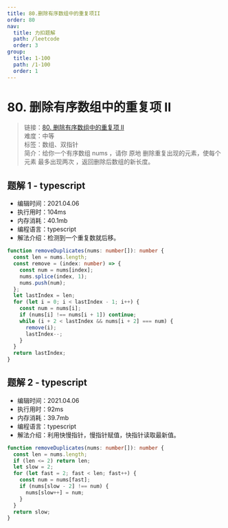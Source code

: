 ```yaml
---
title: 80.删除有序数组中的重复项II
order: 80
nav:
  title: 力扣题解
  path: /leetcode
  order: 3
group:
  title: 1-100
  path: /1-100
  order: 1
---
```


# 80. 删除有序数组中的重复项 II

> 链接：[80. 删除有序数组中的重复项 II](https://leetcode-cn.com/problems/remove-duplicates-from-sorted-array-ii/)  
> 难度：中等  
> 标签：数组、双指针  
> 简介：给你一个有序数组 nums ，请你 原地 删除重复出现的元素，使每个元素 最多出现两次 ，返回删除后数组的新长度。

## 题解 1 - typescript

- 编辑时间：2021.04.06
- 执行用时：104ms
- 内存消耗：40.1mb
- 编程语言：typescript
- 解法介绍：检测到一个重复数就后移。

```typescript
function removeDuplicates(nums: number[]): number {
  const len = nums.length;
  const remove = (index: number) => {
    const num = nums[index];
    nums.splice(index, 1);
    nums.push(num);
  };
  let lastIndex = len;
  for (let i = 0; i < lastIndex - 1; i++) {
    const num = nums[i];
    if (nums[i] !== nums[i + 1]) continue;
    while (i + 2 < lastIndex && nums[i + 2] === num) {
      remove(i);
      lastIndex--;
    }
  }
  return lastIndex;
}
```

## 题解 2 - typescript

- 编辑时间：2021.04.06
- 执行用时：92ms
- 内存消耗：39.7mb
- 编程语言：typescript
- 解法介绍：利用快慢指针，慢指针赋值，快指针读取最新值。

```typescript
function removeDuplicates(nums: number[]): number {
  const len = nums.length;
  if (len <= 2) return len;
  let slow = 2;
  for (let fast = 2; fast < len; fast++) {
    const num = nums[fast];
    if (nums[slow - 2] !== num) {
      nums[slow++] = num;
    }
  }
  return slow;
}
```

